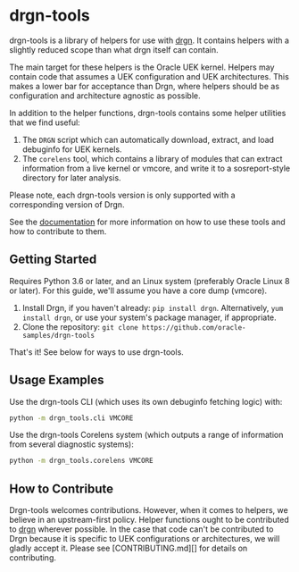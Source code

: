 drgn-tools
==========

drgn-tools is a library of helpers for use with [drgn][drgn]. It contains
helpers with a slightly reduced scope than what drgn itself can contain.

The main target for these helpers is the Oracle UEK kernel. Helpers may contain
code that assumes a UEK configuration and UEK architectures. This makes a lower
bar for acceptance than Drgn, where helpers should be as configuration and
architecture agnostic as possible.

In addition to the helper functions, drgn-tools contains some helper utilities
that we find useful:

1. The `DRGN` script which can automatically download, extract, and load
   debuginfo for UEK kernels.
2. The `corelens` tool, which contains a library of modules that can extract
   information from a live kernel or vmcore, and write it to a sosreport-style
   directory for later analysis.

Please note, each drgn-tools version is only supported with a corresponding
version of Drgn.

See the [documentation][doc] for more information on how to use these tools and
how to contribute to them.

Getting Started
---------------

Requires Python 3.6 or later, and an Linux system (preferably Oracle Linux 8 or
later). For this guide, we'll assume you have a core dump (vmcore).

1. Install Drgn, if you haven't already: `pip install drgn`. Alternatively, `yum
   install drgn`, or use your system's package manager, if appropriate.
2. Clone the repository: `git clone
   https://github.com/oracle-samples/drgn-tools`

That's it! See below for ways to use drgn-tools.

Usage Examples
--------------

Use the drgn-tools CLI (which uses its own debuginfo fetching logic) with:

``` sh
python -m drgn_tools.cli VMCORE
```

Use the drgn-tools Corelens system (which outputs a range of information from
several diagnostic systems):

``` sh
python -m drgn_tools.corelens VMCORE
```

How to Contribute
-----------------

Drgn-tools welcomes contributions. However, when it comes to helpers, we believe
in an upstream-first policy. Helper functions ought to be contributed to
[drgn][drgn] wherever possible. In the case that code can't be contributed to
Drgn because it is specific to UEK configurations or architectures, we will
gladly accept it. Please see [CONTRIBUTING.md][] for details on contributing.

[drgn]: https://drgn.readthedocs.io
[doc]: https://oracle-samples.github.io/drgn-tools/
